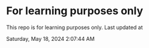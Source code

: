 # For learning purposes only
This repo is for learning purposes only.
Last updated at

Saturday, May 18, 2024 2:07:44 AM

